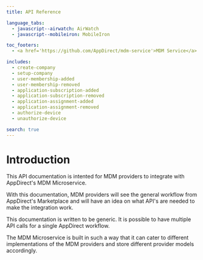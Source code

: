 ```yaml
---
title: API Reference

language_tabs:
  - javascript--airwatch: AirWatch
  - javascript--mobileiron: MobileIron

toc_footers:
  - <a href='https://github.com/AppDirect/mdm-service'>MDM Service</a>

includes:
  - create-company
  - setup-company
  - user-membership-added
  - user-membership-removed
  - application-subscription-added
  - application-subscription-removed
  - application-assignment-added
  - application-assignment-removed
  - authorize-device
  - unauthorize-device

search: true
---
```


# Introduction

This API documentation is intented for MDM providers to integrate with AppDirect's MDM Microservice.

With this documentation, MDM providers will see the general workflow from AppDirect's Marketplace and will have an idea on what API's are needed to make the integration work.

This documentation is written to be generic. It is possible to have multiple API calls for a single AppDirect workflow.

The MDM Microservice is built in such a way that it can cater to different implementations of the MDM providers and store different provider models accordingly.
